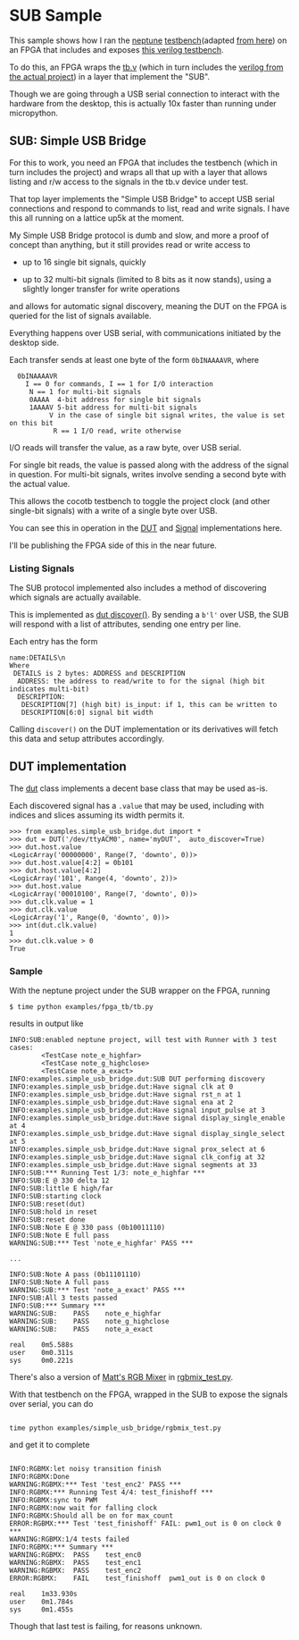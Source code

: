 # SUB Sample

This sample shows how I ran the [neptune](https://github.com/psychogenic/tt04-neptune/) [testbench](../fpga_tb/neptune_tb.py)(adapted [from here](https://github.com/psychogenic/tt04-neptune/blob/main/src/test.py)) on an FPGA that includes and exposes [this verilog testbench](https://github.com/psychogenic/tt04-neptune/blob/main/src/tb.v).

To do this, an FPGA wraps the [tb.v](https://github.com/psychogenic/tt04-neptune/blob/main/src/tb.v) (which in turn includes the [verilog from the actual project](https://github.com/psychogenic/tt04-neptune/blob/main/src/neptune_tinytapeout_propwindow.v)) in a layer that implement the "SUB".

Though we are going through a USB serial connection to interact with the hardware from the desktop, this is actually 10x faster than running under micropython.

## SUB: Simple USB Bridge 

For this to work, you need an FPGA that includes the testbench (which in turn includes the project) and wraps all that up with a layer that allows listing and r/w access to the signals in the tb.v device under test.

That top layer implements the "Simple USB Bridge" to accept USB serial connections and respond to commands to list, read and write signals.  I have this all running on a lattice up5k at the moment.


My Simple USB Bridge protocol is dumb and slow, and more a proof of concept than anything, but it still provides read or write access to

  * up to 16 single bit signals, quickly
  
  * up to 32 multi-bit signals (limited to 8 bits as it now stands), using a slightly longer transfer for write operations
  
and allows for automatic signal discovery, meaning the DUT on the FPGA is queried for the list of signals available.

Everything happens over USB serial, with communications initiated by the desktop side.

Each transfer sends at least one byte of the form `0bINAAAAVR`, where

```
  0bINAAAAVR
    I == 0 for commands, I == 1 for I/O interaction
     N == 1 for multi-bit signals
     0AAAA  4-bit address for single bit signals
     1AAAAV 5-bit address for multi-bit signals
          V in the case of single bit signal writes, the value is set on this bit
           R == 1 I/O read, write otherwise
```

I/O reads will transfer the value, as a raw byte, over USB serial.

For single bit reads, the value is passed along with the address of the signal in question.
For multi-bit signals, writes involve sending a second byte with the actual value.

This allows the cocotb testbench to toggle the project clock (and other single-bit signals) with a write of a single byte over USB.

You can see this in operation in the [DUT](./dut.py) and [Signal](./signal.py) implementations here.

I'll be publishing the FPGA side of this in the near future.

### Listing Signals

The SUB protocol implemented also includes a method of discovering which signals are actually available.

This is implemented as [dut discover()](./dut.py#L82).  By sending a `b'l'` over USB, the SUB will respond with a list of attributes, sending one entry per line.

Each entry has the form

```
name:DETAILS\n
Where
 DETAILS is 2 bytes: ADDRESS and DESCRIPTION
  ADDRESS: the address to read/write to for the signal (high bit indicates multi-bit)
  DESCRIPTION:  
   DESCRIPTION[7] (high bit) is_input: if 1, this can be written to
   DESCRIPTION[6:0] signal bit width
```

Calling `discover()` on the DUT implementation or its derivatives will fetch this data and setup attributes accordingly.


## DUT implementation

The [dut](./dut.py) class implements a decent base class that may be used as-is.

Each discovered signal has a `.value` that may be used, including with indices and slices assuming its width permits it.

```
>>> from examples.simple_usb_bridge.dut import *
>>> dut = DUT('/dev/ttyACM0', name='myDUT',  auto_discover=True)
>>> dut.host.value
<LogicArray('00000000', Range(7, 'downto', 0))>
>>> dut.host.value[4:2] = 0b101
>>> dut.host.value[4:2]
<LogicArray('101', Range(4, 'downto', 2))>
>>> dut.host.value
<LogicArray('00010100', Range(7, 'downto', 0))>
>>> dut.clk.value = 1
>>> dut.clk.value
<LogicArray('1', Range(0, 'downto', 0))>
>>> int(dut.clk.value)
1
>>> dut.clk.value > 0
True
```


### Sample

With the neptune project under the SUB wrapper on the FPGA, running

```
$ time python examples/fpga_tb/tb.py

```

results in output like

```
INFO:SUB:enabled neptune project, will test with Runner with 3 test cases:
        <TestCase note_e_highfar>
        <TestCase note_g_highclose>
        <TestCase note_a_exact>
INFO:examples.simple_usb_bridge.dut:SUB DUT performing discovery
INFO:examples.simple_usb_bridge.dut:Have signal clk at 0
INFO:examples.simple_usb_bridge.dut:Have signal rst_n at 1
INFO:examples.simple_usb_bridge.dut:Have signal ena at 2
INFO:examples.simple_usb_bridge.dut:Have signal input_pulse at 3
INFO:examples.simple_usb_bridge.dut:Have signal display_single_enable at 4
INFO:examples.simple_usb_bridge.dut:Have signal display_single_select at 5
INFO:examples.simple_usb_bridge.dut:Have signal prox_select at 6
INFO:examples.simple_usb_bridge.dut:Have signal clk_config at 32
INFO:examples.simple_usb_bridge.dut:Have signal segments at 33
INFO:SUB:*** Running Test 1/3: note_e_highfar ***
INFO:SUB:E @ 330 delta 12
INFO:SUB:little E high/far
INFO:SUB:starting clock
INFO:SUB:reset(dut)
INFO:SUB:hold in reset
INFO:SUB:reset done
INFO:SUB:Note E @ 330 pass (0b10011110)
INFO:SUB:Note E full pass
WARNING:SUB:*** Test 'note_e_highfar' PASS ***

...

INFO:SUB:Note A pass (0b11101110)
INFO:SUB:Note A full pass
WARNING:SUB:*** Test 'note_a_exact' PASS ***
INFO:SUB:All 3 tests passed
INFO:SUB:*** Summary ***
WARNING:SUB:    PASS    note_e_highfar
WARNING:SUB:    PASS    note_g_highclose
WARNING:SUB:    PASS    note_a_exact

real    0m5.588s
user    0m0.311s
sys     0m0.221s
```


There's also a version of [Matt's RGB Mixer](https://github.com/mattvenn/tt06-rgb-mixer/tree/cocotb_hw_in_loop/test) in [rgbmix_test.py](../fpga_tb/rgbmix_test.py).

With that testbench on the FPGA, wrapped in the SUB to expose the signals over serial, you can do

```

time python examples/simple_usb_bridge/rgbmix_test.py

```

and get it to complete

```

INFO:RGBMX:let noisy transition finish
INFO:RGBMX:Done
WARNING:RGBMX:*** Test 'test_enc2' PASS ***
INFO:RGBMX:*** Running Test 4/4: test_finishoff ***
INFO:RGBMX:sync to PWM
INFO:RGBMX:now wait for falling clock
INFO:RGBMX:Should all be on for max_count
ERROR:RGBMX:*** Test 'test_finishoff' FAIL: pwm1_out is 0 on clock 0 ***
WARNING:RGBMX:1/4 tests failed
INFO:RGBMX:*** Summary ***
WARNING:RGBMX:  PASS    test_enc0
WARNING:RGBMX:  PASS    test_enc1
WARNING:RGBMX:  PASS    test_enc2
ERROR:RGBMX:    FAIL    test_finishoff  pwm1_out is 0 on clock 0

real    1m33.930s
user    0m1.784s
sys     0m1.455s
```

Though that last test is failing, for reasons unknown.

